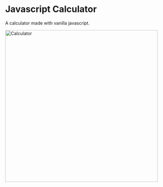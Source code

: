# Javascript Calculator
A calculator made with vanilla javascript.  

<img width="486" alt="Calculator" src="https://user-images.githubusercontent.com/60056206/130312584-486ac2fd-df14-4355-b34f-755b3b497a71.png">
